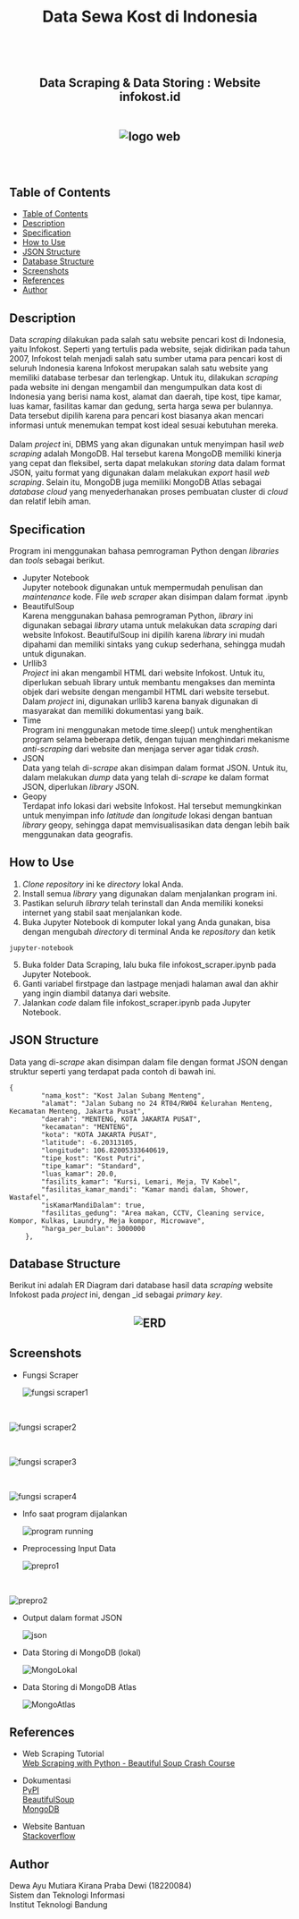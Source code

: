 <h1 align="center">
  <br>
  Data Sewa Kost di Indonesia
  <br>
  <br>
</h1>

<h2 align="center">
  <br>
  Data Scraping & Data Storing : Website infokost.id
  <br>
  <br>

  ![logo web](https://github.com/mutiarakirana21/Seleksi-2022-Tugas-1/blob/main/logo.jpg)

  <br>

</h2>

## Table of Contents
- [Table of Contents](https://github.com/mutiarakirana21/Seleksi-2022-Tugas-1#table-of-contents)
- [Description](https://github.com/mutiarakirana21/Seleksi-2022-Tugas-1#description)
- [Specification](https://github.com/mutiarakirana21/Seleksi-2022-Tugas-1#specification)
- [How to Use](https://github.com/mutiarakirana21/Seleksi-2022-Tugas-1#how-to-use)
- [JSON Structure](https://github.com/mutiarakirana21/Seleksi-2022-Tugas-1#json-structure)
- [Database Structure](https://github.com/mutiarakirana21/Seleksi-2022-Tugas-1#database-structure)
- [Screenshots](https://github.com/mutiarakirana21/Seleksi-2022-Tugas-1#screenshots)
- [References](https://github.com/mutiarakirana21/Seleksi-2022-Tugas-1#references)
- [Author](https://github.com/mutiarakirana21/Seleksi-2022-Tugas-1#author)

## Description
Data _scraping_ dilakukan pada salah satu website pencari kost di Indonesia, yaitu Infokost. Seperti yang tertulis pada website, sejak didirikan pada tahun 2007, Infokost telah menjadi salah satu sumber utama para pencari kost di seluruh Indonesia karena Infokost merupakan salah satu website yang memiliki database terbesar dan terlengkap. Untuk itu, dilakukan _scraping_ pada website ini dengan mengambil dan mengumpulkan data kost di Indonesia yang berisi nama kost, alamat dan daerah, tipe kost, tipe kamar, luas kamar, fasilitas kamar dan gedung, serta harga sewa per bulannya. Data tersebut dipilih karena para pencari kost biasanya akan mencari informasi untuk menemukan tempat kost ideal sesuai kebutuhan mereka.
<br>
<br>
Dalam _project_ ini, DBMS yang akan digunakan untuk menyimpan hasil _web scraping_ adalah MongoDB. Hal tersebut karena MongoDB memiliki kinerja yang cepat dan fleksibel, serta dapat melakukan _storing_ data dalam format JSON, yaitu format yang digunakan dalam melakukan _export_ hasil _web scraping_. Selain itu, MongoDB juga memiliki MongoDB Atlas sebagai _database cloud_ yang menyederhanakan proses pembuatan cluster di _cloud_ dan relatif lebih aman.

## Specification
Program ini menggunakan bahasa pemrograman Python dengan _libraries_ dan _tools_ sebagai berikut.
  - Jupyter Notebook
    <br>
    Jupyter notebook digunakan untuk mempermudah penulisan dan _maintenance_ kode. File _web scraper_ akan disimpan dalam format .ipynb
  - BeautifulSoup
    <br>
    Karena menggunakan bahasa pemrograman Python, _library_ ini digunakan sebagai _library_ utama untuk melakukan data _scraping_ dari website Infokost. BeautifulSoup ini dipilih karena _library_ ini mudah dipahami dan memiliki sintaks yang cukup sederhana, sehingga mudah untuk digunakan.
  - Urllib3
    <br>
    _Project_ ini akan mengambil HTML dari website Infokost. Untuk itu, diperlukan sebuah library untuk membantu mengakses dan meminta objek dari website dengan mengambil HTML dari website tersebut. Dalam _project_ ini, digunakan urllib3 karena banyak digunakan di masyarakat dan memiliki dokumentasi yang baik.
  - Time
    <br>
    Program ini menggunakan metode time.sleep() untuk menghentikan program selama beberapa detik, dengan tujuan menghindari mekanisme _anti-scraping_ dari website dan menjaga server agar tidak _crash_.
  - JSON
    <br>
    Data yang telah di-_scrape_ akan disimpan dalam format JSON. Untuk itu, dalam melakukan _dump_ data yang telah di-_scrape_ ke dalam format JSON, diperlukan _library_ JSON.
  - Geopy
    <br>
    Terdapat info lokasi dari website Infokost. Hal tersebut memungkinkan untuk menyimpan info _latitude_ dan _longitude_ lokasi dengan bantuan _library_ geopy, sehingga dapat memvisualisasikan data dengan lebih baik menggunakan data geografis.
## How to Use
1. _Clone_ _repository_ ini ke _directory_ lokal Anda.
2. Install semua _library_ yang digunakan dalam menjalankan program ini.
3. Pastikan seluruh _library_ telah terinstall dan Anda memiliki koneksi internet yang stabil saat menjalankan kode.
4. Buka Jupyter Notebook di komputer lokal yang Anda gunakan, bisa dengan mengubah _directory_ di terminal Anda ke _repository_ dan ketik
```
jupyter-notebook
```
5. Buka folder Data Scraping, lalu buka file infokost_scraper.ipynb pada Jupyter Notebook.
6. Ganti variabel firstpage dan lastpage menjadi halaman awal dan akhir yang ingin diambil datanya dari website.
7. Jalankan _code_ dalam file infokost_scraper.ipynb pada Jupyter Notebook.

## JSON Structure
Data yang di-_scrape_ akan disimpan dalam file dengan format JSON dengan struktur seperti yang terdapat pada contoh di bawah ini.
```
{
        "nama_kost": "Kost Jalan Subang Menteng",
        "alamat": "Jalan Subang no 24 RT04/RW04 Kelurahan Menteng, Kecamatan Menteng, Jakarta Pusat",
        "daerah": "MENTENG, KOTA JAKARTA PUSAT",
        "kecamatan": "MENTENG",
        "kota": "KOTA JAKARTA PUSAT",
        "latitude": -6.20313105,
        "longitude": 106.82005333640619,
        "tipe_kost": "Kost Putri",
        "tipe_kamar": "Standard",
        "luas_kamar": 20.0,
        "fasilits_kamar": "Kursi, Lemari, Meja, TV Kabel",
        "fasilitas_kamar_mandi": "Kamar mandi dalam, Shower, Wastafel",
        "isKamarMandiDalam": true,
        "fasilitas_gedung": "Area makan, CCTV, Cleaning service, Kompor, Kulkas, Laundry, Meja kompor, Microwave",
        "harga_per_bulan": 3000000
    },
```
## Database Structure
Berikut ini adalah ER Diagram dari database hasil data _scraping_ website Infokost pada _project_ ini, dengan _id sebagai _primary key_.
<h2 align="center">

![ERD](Data%20Storing/design/ERD%20Seleksi%20Basdat%20(infokost).jpg)

</h2>

## Screenshots
- Fungsi Scraper

  ![fungsi scraper1](https://github.com/mutiarakirana21/Seleksi-2022-Tugas-1/blob/main/Data%20Scraping/screenshot/scraper%20function1.PNG)

<br>

  ![fungsi scraper2](https://github.com/mutiarakirana21/Seleksi-2022-Tugas-1/blob/main/Data%20Scraping/screenshot/scraper%20function2.PNG)

<br>

  ![fungsi scraper3](https://github.com/mutiarakirana21/Seleksi-2022-Tugas-1/blob/main/Data%20Scraping/screenshot/scraper%20function3.PNG)

<br>

  ![fungsi scraper4](https://github.com/mutiarakirana21/Seleksi-2022-Tugas-1/blob/main/Data%20Scraping/screenshot/scraper%20function4.PNG)

- Info saat program dijalankan
  
  ![program running](https://github.com/mutiarakirana21/Seleksi-2022-Tugas-1/blob/main/Data%20Scraping/screenshot/scraper%20running.PNG)

- Preprocessing Input Data
 
  ![prepro1](https://github.com/mutiarakirana21/Seleksi-2022-Tugas-1/blob/main/Data%20Scraping/screenshot/preprocessing1.PNG)

<br>

  ![prepro2](https://github.com/mutiarakirana21/Seleksi-2022-Tugas-1/blob/main/Data%20Scraping/screenshot/preprocessing2.PNG)

- Output dalam format JSON
  
  ![json](https://github.com/mutiarakirana21/Seleksi-2022-Tugas-1/blob/main/Data%20Scraping/screenshot/merge%20and%20output%20to%20json.PNG)

- Data Storing di MongoDB (lokal)
  
  ![MongoLokal](https://github.com/mutiarakirana21/Seleksi-2022-Tugas-1/blob/main/Data%20Scraping/screenshot/storing%20mongo%20(local).PNG)

- Data Storing di MongoDB Atlas

  ![MongoAtlas](https://github.com/mutiarakirana21/Seleksi-2022-Tugas-1/blob/main/Data%20Scraping/screenshot/storing%20mongo%20(cloud).PNG)

## References
- Web Scraping Tutorial
  <br>
  [Web Scraping with Python - Beautiful Soup Crash Course](https://www.youtube.com/watch?v=XVv6mJpFOb0)

- Dokumentasi
  <br>
  [PyPI](https://pypi.org/)
  <br>
  [BeautifulSoup](https://www.crummy.com/software/BeautifulSoup/bs4/doc/#extract)
  <br>
  [MongoDB](https://www.mongodb.com/docs/)

- Website Bantuan
  <br>
  [Stackoverflow](https://stackoverflow.com/)

## Author
Dewa Ayu Mutiara Kirana Praba Dewi (18220084)
<br>
Sistem dan Teknologi Informasi
<br>
Institut Teknologi Bandung